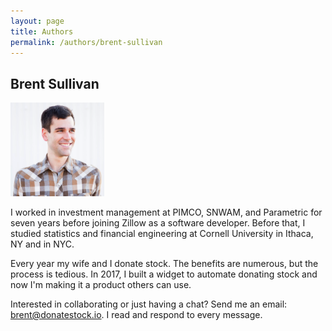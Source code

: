 ```yaml
---
layout: page
title: Authors
permalink: /authors/brent-sullivan
---
```


Brent Sullivan
---

<img src="/img/brent-sullivan.png" alt="A picture, actually my engagement photo, of Brent Sullivan, a nice fellow." height="150" width="150">

I worked in investment management at PIMCO, SNWAM, and Parametric for seven years before joining Zillow as a software developer. Before that, I studied statistics and financial engineering at Cornell University in Ithaca, NY and in NYC.

Every year my wife and I donate stock. The benefits are numerous, but the process is tedious. In 2017, I built a widget to automate donating stock and now I'm making it a product others can use.

Interested in collaborating or just having a chat? Send me an email: <brent@donatestock.io>. I read and respond to every message.